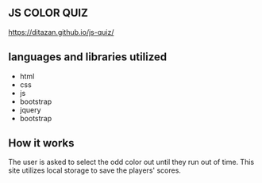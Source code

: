 ## JS COLOR QUIZ

https://ditazan.github.io/js-quiz/

## languages and libraries utilized

- html
- css
- js
- bootstrap
- jquery
- bootstrap

## How it works
The user is asked to select the odd color out until they run out of time. This site utilizes local storage to save the players' scores.